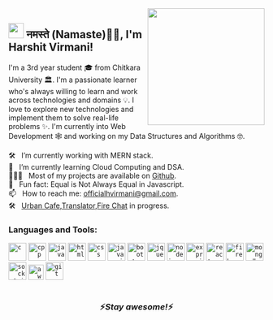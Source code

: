 <img align='right' src="https://media.giphy.com/media/M9gbBd9nbDrOTu1Mqx/giphy.gif" width="230">

<h2><img src="https://emojis.slackmojis.com/emojis/images/1531849430/4246/blob-sunglasses.gif?1531849430" width="30"/> नमस्ते (Namaste)🙏🏻, I'm Harshit Virmani! </h2>

I'm a 3rd year student 🎓 from Chitkara University 🏛. I'm a passionate learner who's always willing to learn and work across technologies and domains 💡. I love to explore new technologies and implement them to solve real-life problems ✨. I'm currently into Web Development 🕸️ and working on my Data Structures and Algorithms 🤓.

🛠 &nbsp; I’m currently working with MERN stack.<br/>
🚀 &nbsp; I’m currently learning Cloud Computing and DSA.<br/>
👨🏻‍💻 &nbsp; Most of my projects are available on [Github](https://github.com/hvirmani).</br>
👾 &nbsp; Fun fact: Equal is Not Always Equal in Javascript.</br>
📫 &nbsp; How to reach me: officialhvirmani@gmail.com.<br/>
🛠 &nbsp; [Urban Cafe](https://urban-cafe.herokuapp.com),[Translator](https://naughty-wescoff-593f78.netlify.app/),[Fire Chat](https://compassionate-carson-8f9d15.netlify.app/) in progress.

### Languages and Tools:
<code><img height="35" src="https://cdn.jsdelivr.net/gh/devicons/devicon/icons/c/c-original.svg" alt="c"></code>
<code><img height="35" src="https://cdn.jsdelivr.net/gh/devicons/devicon/icons/cplusplus/cplusplus-original.svg" alt="cpp"></code>
<code><img height="35" src="https://cdn.jsdelivr.net/gh/devicons/devicon/icons/java/java-original.svg" alt="java"></code>
<code><img height="35" src="https://cdn.jsdelivr.net/gh/devicons/devicon/icons/html5/html5-original.svg" alt="html"></code>
<code><img height="35" src="https://cdn.jsdelivr.net/gh/devicons/devicon/icons/css3/css3-original.svg" alt="css"></code>
<code><img height="35" src="https://cdn.jsdelivr.net/gh/devicons/devicon/icons/javascript/javascript-plain.svg" alt="javascript"></code>
<code><img height="35" src="https://cdn.jsdelivr.net/gh/devicons/devicon/icons/bootstrap/bootstrap-original.svg" alt="bootstrap"></code>
<code><img height="35" src="https://cdn.jsdelivr.net/gh/devicons/devicon/icons/jquery/jquery-original.svg" alt="jquery"></code>
<code><img height="35" src="https://cdn.jsdelivr.net/gh/devicons/devicon/icons/nodejs/nodejs-original.svg" alt="nodejs"></code>
<code><img height="35" src="https://cdn.jsdelivr.net/gh/devicons/devicon/icons/express/express-original.svg" alt="expressjs"></code>
<code><img height="35" src="https://cdn.jsdelivr.net/gh/devicons/devicon/icons/react/react-original.svg" alt="react"></code>
<code><img height="35" src="https://cdn.jsdelivr.net/gh/devicons/devicon/icons/firebase/firebase-plain.svg" alt="firebase"></code>
<code><img height="35" src="https://cdn.jsdelivr.net/gh/devicons/devicon/icons/mongodb/mongodb-original.svg" alt="mongodb"></code>
<code><img height="35" src="https://cdn.jsdelivr.net/gh/devicons/devicon/icons/socketio/socketio-original.svg" alt="socket.io"></code>
<code><img height="30" src="https://raw.githubusercontent.com/Thomas-George-T/Thomas-George-T/master/assets/aws.svg" alt="aws"></code>
<code><img height="35" src="https://cdn.jsdelivr.net/gh/devicons/devicon/icons/git/git-original.svg" alt="git"></code>
#
<h3 align='center'>⚡️<i>Stay awesome!</i>⚡️</h3>

